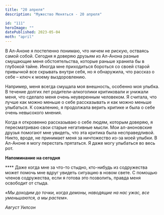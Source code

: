 ```yaml
---
title: "20 апреля"
description: "Мужество Меняться - 20 апреля"

id: "111"
heroImage: ""
datePublished: 2023-05-04
moth: "april"
---
```


В Ал-Аноне я постепенно понимаю, что ничем не рискую, остваясь самой собой.
Сегодня я доверяю друзьям из Ал-Анона разные смущающие меня обстоятельства,
которые раньше хранила бы в глубокой тайне. Иногда мне приходиться бороться со
своей старой привычкой все скрывать внутри себя, но я обнаружила, что рассказ
о себе – ключ к моему выздоровлению.

Например, меня всегда смущала моя внешность, особенно моя улыбка. В течение
долгих лет родители-алкоголики критиковали и унижали меня, что сделало меня
очень неуверенным человеком. Я считала, что лучше как можно меньше о себе
рассказывать и как можно меньше улыбаться. К сожалению, я продолжала верить
критике и была о себе очень невысокого мнения.

Когда я откровенно рассказываю о себе людям, которым доверяю, я пересматриваю
свои старые негативные мысли. Мои ал-аноновские друзья помогают мне увидеть,
что эта критика была несправедливой. Никто, вроде, не принимает меня за
ничтожество из-за моей улыбки. В Ал-Аноне я могу перестать прятаться. Я даже
могу улыбаться во весь рот.

**Напоминание на сегодня**

\*\*\*\* Даже когда мне за что-то стыдно, кто-нибудь из содружества может помочь
мне вдруг увидеть ситуацию в новом свете. С помощью членов содружества, если я
готова это позволить, правда меня освободит от стыда.

_«Мы доходим до точки, когда демоны, наводящие на нас ужас, все уменьшаются, а
мы растем»._

_Август Уилсон_
